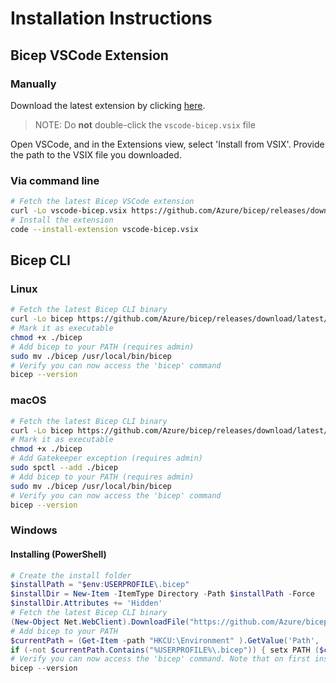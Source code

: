 # Installation Instructions

## Bicep VSCode Extension

### Manually
Download the latest extension by clicking [here](https://github.com/Azure/bicep/releases/download/latest/vscode-bicep.vsix).

>NOTE: Do **not** double-click the `vscode-bicep.vsix` file 

Open VSCode, and in the Extensions view, select 'Install from VSIX'. Provide the path to the VSIX file you downloaded.



### Via command line
```sh
# Fetch the latest Bicep VSCode extension
curl -Lo vscode-bicep.vsix https://github.com/Azure/bicep/releases/download/latest/vscode-bicep.vsix
# Install the extension
code --install-extension vscode-bicep.vsix
```

## Bicep CLI

### Linux
```sh
# Fetch the latest Bicep CLI binary
curl -Lo bicep https://github.com/Azure/bicep/releases/download/latest/bicep-linux-x64
# Mark it as executable
chmod +x ./bicep
# Add bicep to your PATH (requires admin)
sudo mv ./bicep /usr/local/bin/bicep
# Verify you can now access the 'bicep' command
bicep --version
```

### macOS
```sh
# Fetch the latest Bicep CLI binary
curl -Lo bicep https://github.com/Azure/bicep/releases/download/latest/bicep-osx-x64
# Mark it as executable
chmod +x ./bicep
# Add Gatekeeper exception (requires admin)
sudo spctl --add ./bicep
# Add bicep to your PATH (requires admin)
sudo mv ./bicep /usr/local/bin/bicep
# Verify you can now access the 'bicep' command
bicep --version
```

### Windows
#### Installing (PowerShell)
```powershell
# Create the install folder
$installPath = "$env:USERPROFILE\.bicep"
$installDir = New-Item -ItemType Directory -Path $installPath -Force
$installDir.Attributes += 'Hidden'
# Fetch the latest Bicep CLI binary
(New-Object Net.WebClient).DownloadFile("https://github.com/Azure/bicep/releases/download/latest/bicep-win-x64.exe", "$installPath\bicep.exe")
# Add bicep to your PATH
$currentPath = (Get-Item -path "HKCU:\Environment" ).GetValue('Path', '', 'DoNotExpandEnvironmentNames')
if (-not $currentPath.Contains("%USERPROFILE%\.bicep")) { setx PATH ($currentPath + ";%USERPROFILE%\.bicep") }
# Verify you can now access the 'bicep' command. Note that on first install, you'll need to open a new PowerShell or CMD window
bicep --version
```

